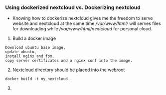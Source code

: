### Using dockerized nextcloud vs. Dockerizing nextcloud
* Knowing how to dockerize nextcloud gives me the freedom to serve website and nextcloud at the same time
<i>/var/www/html/</i> will serves files for downloading while <i>/var/www/html/nextcloud</i> for personal cloud.
1. Build a docker image
```
Download ubuntu base image, 
update ubuntu, 
install nginx and fpm, 
copy server certificates and a nginx conf into the image. 
```
2. Nextcloud directory should be placed into the webroot
```
docker build -t my_nextcloud .
```
3. 
